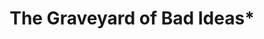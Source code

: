 ---
pid: ch1006
title: The Graveyard of Bad Ideas*
location_transcription: near the city dump
coordinates: "[-75.21364321116, 39.934864886403]"
zipcode: '19123'
gen_neighborhood: North Philadelphia
neighborhood: Northern Liberties,Loft District
outside_phl: 
age: '25'
age_range: 20-29
instagram: 
image_file_name: ch_1006.jpg
proposal_transcription: |-
  //Not all ideas are good ones. If it doesn't work... get rid of it !//
  Things we can store here: Imperialism, confederate soldiers, tupperware without lids, failed inventions, etc.
  *especially moments we no longer want & spelling bee trophies
topic: History
topic_summary: '0'
type: Other No Form
keywords_other: 
credit: Yona Yurwit collaborative effort w/ unnamed visitor from Boston
image_labels: 
twitter: yonayurwitart
facebook: yonayurwitart
permalink: "/monuments/ch1006/"
layout: item-page
---